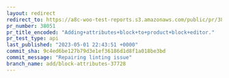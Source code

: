 ```yaml
---
layout: redirect
redirect_to: https://a8c-woo-test-reports.s3.amazonaws.com/public/pr/38051/api/index.html
pr_number: 38051
pr_title_encoded: "Adding+attributes+block+to+product+block+editor."
pr_test_type: api
last_published: "2023-05-01 22:43:51 +0000"
commit_sha: 9c4ed6be127b79d3e1ef36186d1d8f1a018be3bd
commit_message: "Repairing linting issue"
branch_name: add/block-attributes-37728
---
```

